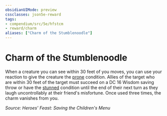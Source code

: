 ```yaml
---
obsidianUIMode: preview
cssclasses: json5e-reward
tags:
- compendium/src/5e/hfstcm
- reward/charm
aliases: ["Charm of the Stumblenoodle"]
---
```

# Charm of the Stumblenoodle

When a creature you can see within 30 feet of you moves, you can use your reaction to give the creature the [prone](Mechanics/Rules/conditions.md#Prone) condition. Allies of the target who are within 30 feet of the target must succeed on a DC 16 Wisdom saving throw or have the [stunned](Mechanics/Rules/conditions.md#Stunned) condition until the end of their next turn as they laugh uncontrollably at their friend's misfortune. Once used three times, the charm vanishes from you.

*Source: Heroes' Feast: Saving the Children's Menu*